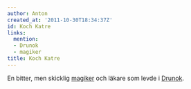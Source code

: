 ```yaml
---
author: Anton
created_at: '2011-10-30T18:34:37Z'
id: Koch Katre
links:
  mention:
  - Drunok
  - magiker
title: Koch Katre
---
```


En bitter, men skicklig [magiker] och läkare som levde i [Drunok].

  [magiker]: magiker
  [Drunok]: Drunok
